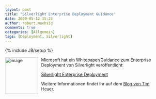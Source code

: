 ```yaml
---
layout: post
title: "Silverlight Enterprise Deployment Guidance"
date: 2009-05-12 15:28
author: robert.muehsig
comments: true
categories: [Allgemein]
tags: [Deployment, Silverlight]
---
```

{% include JB/setup %}
<p><a href="{{BASE_PATH}}/assets/wp-images/image730.png"><img style="border-bottom: 0px; border-left: 0px; margin: 0px 10px 0px 0px; display: inline; border-top: 0px; border-right: 0px" title="image" border="0" alt="image" align="left" src="{{BASE_PATH}}/assets/wp-images/image-thumb708.png" width="109" height="121" /></a> </p>  <p>Microsoft hat ein Whitepaper/Guidance zum Enterprise Deployment von Silverlight veröffentlicht:</p>  <p><a href="http://go.microsoft.com/?linkid=9665774">Silverlight Enterprise Deployment</a></p>  <p>Weitere Informationen findet ihr auf dem <a href="https://timheuer.com/blog/archive/2009/05/11/silverlight-enterprise-deployment-guidance.aspx">Blog von Tim Heuer</a>.</p>
